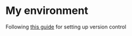 # My environment

Following [this guide](https://www.electricmonk.nl/log/2015/06/22/keep-your-home-dir-in-git-with-a-detached-working-directory/) for setting up version control
